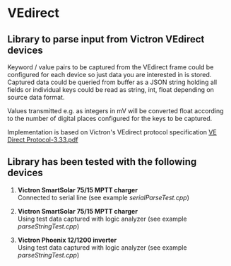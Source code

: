 # VEdirect

## Library to parse input from Victron VEdirect devices

Keyword / value pairs to be captured from the VEdirect frame could be configured for each device so just data you are interested in is stored. Captured data could be queried from buffer as a JSON string holding all fields or individual keys could be read as string, int, float depending on source data format.

Values transmitted e.g. as integers in mV will be converted float according to the number of digital places configured for the keys to be captured.

Implementation is based on Victron's VEdirect protocol specification
[VE Direct Protocol-3.33.pdf](https://www.victronenergy.com/upload/documents/VE.Direct-Protocol-3.33.pdf)

## Library has been tested with the following devices

1. **Victron SmartSolar 75/15 MPTT charger**  
Connected to serial line (see example *serialParseTest.cpp*)

2. **Victron SmartSolar 75/15 MPTT charger**  
Using test data captured with logic analyzer (see example *parseStringTest.cpp*)

3. **Victron Phoenix 12/1200 inverter**  
Using test data captured with logic analyzer (see example *parseStringTest.cpp*)
